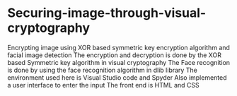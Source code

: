 # Securing-image-through-visual-cryptography
Encrypting image using XOR based symmetric key encryption algorithm and facial image detection
The encryption and decryption is done by the XOR based Symmetric key algorithm in visual cryptography
The Face recognition is done by using the face recognition algorithm in dlib library
The environment used here is Visual Studio code and Spyder
Also implemented a user interface to enter the input
The front end is HTML and CSS
